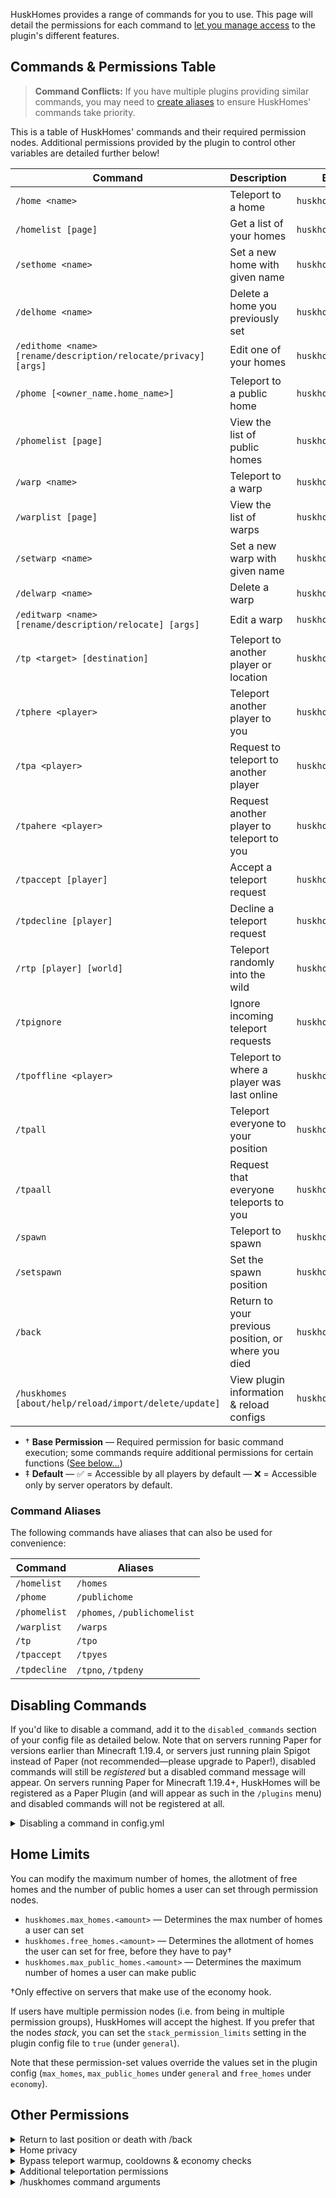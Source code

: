 HuskHomes provides a range of commands for you to use. This page will detail the permissions for each command to [let you manage access](managing-access) to the plugin's different features.

## Commands & Permissions Table
> **Command Conflicts:** If you have multiple plugins providing similar commands, you may need to [create aliases](command-conflicts) to ensure HuskHomes' commands take priority.

This is a table of HuskHomes' commands and their required permission nodes. Additional permissions provided by the plugin to control other variables are detailed further below!

| Command                                                         | Description                                         | Base Permission&dagger;       | Default&ddagger; |
|-----------------------------------------------------------------|-----------------------------------------------------|-------------------------------|:----------------:|
| `/home <name>`                                                  | Teleport to a home                                  | `huskhomes.command.home`      |        ✅         |
| `/homelist [page]`                                              | Get a list of your homes                            | `huskhomes.command.homelist`  |        ✅         |
| `/sethome <name>`                                               | Set a new home with given name                      | `huskhomes.command.sethome`   |        ✅         |
| `/delhome <name>`                                               | Delete a home you previously set                    | `huskhomes.command.delhome`   |        ✅         |
| `/edithome <name> [rename/description/relocate/privacy] [args]` | Edit one of your homes                              | `huskhomes.command.edithome`  |        ✅         |
| `/phome [<owner_name.home_name>]`                               | Teleport to a public home                           | `huskhomes.command.phome`     |        ✅         |
| `/phomelist [page]`                                             | View the list of public homes                       | `huskhomes.command.phomelist` |        ✅         |
| `/warp <name>`                                                  | Teleport to a warp                                  | `huskhomes.command.warp`      |        ✅         |
| `/warplist [page]`                                              | View the list of warps                              | `huskhomes.command.warplist`  |        ✅         |
| `/setwarp <name>`                                               | Set a new warp with given name                      | `huskhomes.command.setwarp`   |        ❌         |
| `/delwarp <name>`                                               | Delete a warp                                       | `huskhomes.command.delwarp`   |        ❌         |
| `/editwarp <name> [rename/description/relocate] [args]`         | Edit a warp                                         | `huskhomes.command.editwarp`  |        ❌         |
| `/tp <target> [destination]`                                    | Teleport to another player or location              | `huskhomes.command.tp`        |        ❌         |
| `/tphere <player>`                                              | Teleport another player to you                      | `huskhomes.command.tphere`    |        ❌         |
| `/tpa <player>`                                                 | Request to teleport to another player               | `huskhomes.command.tpa`       |        ✅         |
| `/tpahere <player>`                                             | Request another player to teleport to you           | `huskhomes.command.tpahere`   |        ✅         |
| `/tpaccept [player]`                                            | Accept a teleport request                           | `huskhomes.command.tpaccept`  |        ✅         |
| `/tpdecline [player]`                                           | Decline a teleport request                          | `huskhomes.command.tpdecline` |        ✅         |
| `/rtp [player] [world]`                                         | Teleport randomly into the wild                     | `huskhomes.command.rtp`       |        ✅         |
| `/tpignore`                                                     | Ignore incoming teleport requests                   | `huskhomes.command.tpignore`  |        ✅         |
| `/tpoffline <player>`                                           | Teleport to where a player was last online          | `huskhomes.command.tpoffline` |        ❌         |
| `/tpall`                                                        | Teleport everyone to your position                  | `huskhomes.command.tpall`     |        ❌         |
| `/tpaall`                                                       | Request that everyone teleports to you              | `huskhomes.command.tpaall`    |        ❌         |
| `/spawn`                                                        | Teleport to spawn                                   | `huskhomes.command.spawn`     |        ✅         |
| `/setspawn`                                                     | Set the spawn position                              | `huskhomes.command.setspawn`  |        ❌         |
| `/back`                                                         | Return to your previous position, or where you died | `huskhomes.command.back`      |        ✅         |
| `/huskhomes [about/help/reload/import/delete/update]`           | View plugin information & reload configs            | `huskhomes.command.huskhomes` |        ✅         |

* &dagger; **Base Permission** &mdash; Required permission for basic command execution; some commands require additional permissions for certain functions ([See below&hellip;](#other-permissions))
* &ddagger; **Default** &mdash; ✅ = Accessible by all players by default &mdash; ❌ = Accessible only by server operators by default.

### Command Aliases
The following commands have aliases that can also be used for convenience:

| Command      | Aliases                      |
|--------------|------------------------------|
| `/homelist`  | `/homes`                     |
| `/phome`     | `/publichome`                |
| `/phomelist` | `/phomes`, `/publichomelist` |
| `/warplist`  | `/warps`                     |
| `/tp`        | `/tpo`                       |
| `/tpaccept`  | `/tpyes`                     |
| `/tpdecline` | `/tpno`, `/tpdeny`           |

## Disabling Commands

If you'd like to disable a command, add it to the `disabled_commands` section of your config file as detailed below. Note that on servers running Paper for versions earlier than Minecraft 1.19.4, or servers just running plain Spigot instead of Paper (not recommended&mdash;please upgrade to Paper!), disabled commands will still be _registered_ but a disabled command message will appear. On servers running Paper for Minecraft 1.19.4+, HuskHomes will be registered as a Paper Plugin (and will appear as such in the `/plugins` menu) and disabled commands will not be registered at all.

<details>
<summary>Disabling a command in config.yml</summary>

```yaml
# Disabled commands (e.g. ['/home', '/warp'] to disable /home and /warp)
disabled_commands: [ '/rtp' ]
```

</details>

## Home Limits
You can modify the maximum number of homes, the allotment of free homes and the number of public homes a user can set through permission nodes.

* `huskhomes.max_homes.<amount>` — Determines the max number of homes a user can set
* `huskhomes.free_homes.<amount>` — Determines the allotment of homes the user can set for free, before they have to pay&dagger;
* `huskhomes.max_public_homes.<amount>` — Determines the maximum number of homes a user can make public

&dagger;Only effective on servers that make use of the economy hook.

If users have multiple permission nodes (i.e. from being in multiple permission groups), HuskHomes will accept the highest. If you prefer that the nodes _stack_, you can set the `stack_permission_limits` setting in the plugin config file to `true` (under `general`).

Note that these permission-set values override the values set in the plugin config (`max_homes`, `max_public_homes` under `general` and `free_homes` under `economy`).

## Other Permissions

<details>
<summary>Return to last position or death with /back</summary>

These permissions control what the user can do with the back command, including the ability to return to their last position or to where they died.

| Command                    | Description                                            | Permission                        | Default |
|----------------------------|--------------------------------------------------------|-----------------------------------|:-------:|
| `/back` (after respawning) | Use /back to return to where you died&dagger;          | `huskhomes.command.back.death`    |    ✅    |
| `/back`                    | Use /back to return to your previous teleport position | `huskhomes.command.back.previous` |    ✅    |

&dagger;Note that return by death must be enabled in the plugin [[config files]] for this to work.
</details>

<details>
<summary>Home privacy</summary>

These permissions allow you to make a home public/private (toggling its privacy). There are also permissions that let you use, edit and delete homes that have not been set publicly.

| Command                                                                             | Description                                  | Permission                           | Default |
|-------------------------------------------------------------------------------------|----------------------------------------------|--------------------------------------|:-------:|
| `/edithome <name> privacy [public/private]`                                         | Modify the privacy of a home                 | `huskhomes.command.edithome.privacy` |    ❌    |
| `/homelist <player> [page]`                                                         | View a list of a user's homes                | `huskhomes.command.home.other`       |    ❌    |
| `/home [<owner_name>.<home_name>]`                                                  | Teleport to a user's home, public or private | `huskhomes.command.home.other`       |    ❌    |
| `/edithome [<owner_name>.<home_name>] [rename/description/relocate/privacy] [args]` | Edit a user's home                           | `huskhomes.command.edithome.other`   |    ❌    |
| `/delhome [<owner_name>.<home_name>]`                                               | Delete a user's home                         | `huskhomes.command.delhome.other`    |    ❌    |
</details>


<details>
<summary>Bypass teleport warmup, cooldowns & economy checks</summary>

These permissions let you bypass teleportation warmup checks, cooldown, and economy checks

| Description                                | Permission                         | Default |
|--------------------------------------------|------------------------------------|:-------:|
| Bypass timed teleportation warmups&dagger; | `huskhomes.bypass_teleport_warmup` | Not set |
| Bypass [cooldown checks](cooldowns)        | `huskhomes.bypass_cooldowns`       | Not set |
| Bypass [economy checks](economy-hook)      | `huskhomes.bypass_economy_checks`  | Not set |

&dagger;This is not effective when the teleport warmup time is set to `<= 0` in the config file.
</details>

<details>
<summary>Additional teleportation permissions</summary>

These permissions allow you to use /tp and /rtp to teleport other players remotely, teleport to co-ordinates, and randomly teleport to other worlds.

| Command                                     | Description                            | Permission                         | Default |
|---------------------------------------------|----------------------------------------|------------------------------------|:-------:|
| `/tp [player] [target] `                    | Teleport another player                | `huskhomes.command.tp.other`       |    ❌    |
| `/tp [player] <x> <y> <z> [world] [server]` | Teleport to a set of coordinates.      | `huskhomes.command.tp.coordinates` |    ❌    |
| `/rtp [player] [world]`                     | Randomly teleport another player.      | `huskhomes.command.rtp.other`      |    ❌    |
| `/rtp [player] [world]`                     | Randomly teleport in a specific world. | `huskhomes.command.rtp.world`      |    ❌    |
| `/spawn [player]`                           | Teleport another player to spawn.      | `huskhomes.command.spawn.other`    |    ❌    |
| `/warp [name] [player]`                     | Teleport another player to a warp.     | `huskhomes.command.warp.other`     |    ❌    |
</details>

<details>
<summary>/huskhomes command arguments</summary>

These permissions control what arguments of the /huskhomes command a user may use.

| Command                                         | Description                                              | Permission                           | Default |
|-------------------------------------------------|----------------------------------------------------------|--------------------------------------|:-------:|
| `/huskhomes help [page]`                        | View a list of HuskHomes commands                        | `huskhomes.command.huskhomes.help`   |    ✅    |
| `/huskhomes [about]`                            | View the plugin about menu                               | `huskhomes.command.huskhomes.about`  |    ✅    |
| `/huskhomes reload`                             | Reload the plugin config and message files               | `huskhomes.command.huskhomes.reload` |    ❌    |
| `/huskhomes import [list/start]`                | Import data from other plugins/mods                      | `huskhomes.command.huskhomes.import` |    ❌    |
| `/huskhomes delete [player/homes/warps] [args]` | Perform bulk actions on homes/warps & delete player data | `huskhomes.command.huskhomes.delete` |    ❌    |
| `/huskhomes update`                             | Check for updates                                        | `huskhomes.command.huskhomes.update` |    ❌    |
</details>